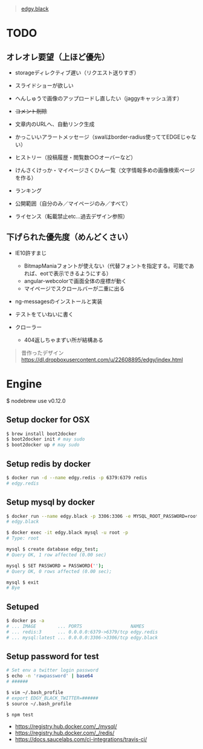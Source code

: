 > [edgy.black](http://edgy.black/)

# TODO
## オレオレ要望（上ほど優先）

* storageディレクティブ遅い（リクエスト送りすぎ）

* スライドショーが欲しい
* へんしゅうで画像のアップロードし直したい（jaggyキャッシュ消す）
* <del>コメント削除</del>
* 文章内のURLへ、自動リンク生成
* かっこいいアラートメッセージ（swalはborder-radius使っててEDGEじゃない）
* ヒストリー（投稿履歴・閲覧数○○オーバーなど）
* けんさくけっか・マイページさくひん一覧（文字情報多めの画像検索ページを作る）
* ランキング
* 公開範囲（自分のみ／マイページのみ／すべて）
* ライセンス（転載禁止etc…過去デザイン参照）

## 下げられた優先度（めんどくさい）
* IE10許すまじ
  * BitmapManiaフォントが使えない（代替フォントを指定する。可能であれば、eotで表示できるようにする）
  * angular-webcolorで画面全体の座標が動く
  * マイページでスクロールバーが二重に出る

* ng-messagesのインストールと実装
* テストをていねいに書く
* クローラー
  * 404返しちゃまずい所が結構ある

> 昔作ったデザイン
> https://dl.dropboxusercontent.com/u/22608895/edgy/index.html

# Engine
$ nodebrew use v0.12.0

## Setup docker for OSX
```bash
$ brew install boot2docker
$ boot2docker init # may sudo
$ boot2docker up # may sudo
```

## Setup redis by docker
```bash
$ docker run -d --name edgy.redis -p 6379:6379 redis
# edgy.redis
```

## Setup mysql by docker
```bash
$ docker run --name edgy.black -p 3306:3306 -e MYSQL_ROOT_PASSWORD=root -d mysql
# edgy.black

$ docker exec -it edgy.black mysql -u root -p
# Type: root

mysql $ create database edgy_test;
# Query OK, 1 row affected (0.00 sec)

mysql $ SET PASSWORD = PASSWORD('');
# Query OK, 0 rows affected (0.00 sec);

mysql $ exit
# Bye
```

## Setuped
```bash
$ docker ps -a
# ... IMAGE        ... PORTS                  NAMES
# ... redis:3      ... 0.0.0.0:6379->6379/tcp edgy.redis
# ... mysql:latest ... 0.0.0.0:3306->3306/tcp edgy.black
```

## Setup password for test
```bash
# Set env a twitter login password
$ echo -n 'rawpassword' | base64
# ######

$ vim ~/.bash_profile
# export EDGY_BLACK_TWITTER=######
$ source ~/.bash_profile

$ npm test
```

>
  * https://registry.hub.docker.com/_/mysql/
  * https://registry.hub.docker.com/_/redis/
  * https://docs.saucelabs.com/ci-integrations/travis-ci/
